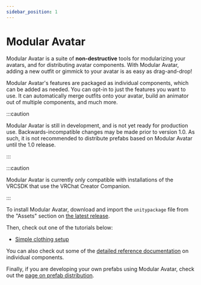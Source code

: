```yaml
---
sidebar_position: 1
---
```


# Modular Avatar

Modular Avatar is a suite of **non-destructive** tools for modularizing your avatars, and for distributing avatar
components.
With Modular Avatar, adding a new outfit or gimmick to your avatar is as easy as drag-and-drop!

Modular Avatar's features are packaged as individual components, which can be added as needed. You can opt-in to just the features
you want to use. It can automatically merge outfits onto your avatar, build an animator out of multiple components, and much more.

:::caution

Modular Avatar is still in development, and is not yet ready for production use. Backwards-incompatible changes may
be made prior to version 1.0. As such, it is not recommended to distribute prefabs based on Modular Avatar until the
1.0 release.

:::

:::caution

Modular Avatar is currently only compatible with installations of the VRCSDK that use the VRChat Creator Companion.

:::

To install Modular Avatar, download and import the `unitypackage` file from the "Assets" section on [the latest release](https://github.com/bdunderscore/modular-avatar/releases).

Then, check out one of the tutorials below:
* [Simple clothing setup](tutorials/clothing)

You can also check out some of the [detailed reference documentation](reference) on individual components.

Finally, if you are developing your own prefabs using Modular Avatar, check out the [page on prefab distribution](distributing-prefabs).
